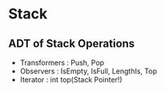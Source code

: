 Stack
==============
## ADT of Stack Operations
* Transformers : Push, Pop
* Observers : IsEmpty, IsFull, LengthIs, Top
* Iterator : int top(Stack Pointer!)


